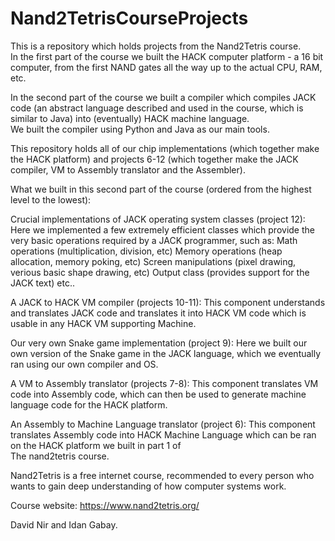 # Nand2TetrisCourseProjects
This is a repository which holds projects from the Nand2Tetris course.  
In the first part of the course we built the HACK computer platform - a 16 bit computer, from the first NAND gates all the
way up to the actual CPU, RAM, etc.  

In the second part of the course we built a compiler which compiles JACK code (an abstract language described and used in
the course, which is similar to Java) into (eventually) HACK machine language.  
We built the compiler using Python and Java as our main tools.  


This repository holds all of our chip implementations (which together make the HACK platform) and projects 6-12 (which together make the JACK compiler, VM to Assembly translator and the Assembler).  

What we built in this second part of the course (ordered from the highest level to the lowest):
    
  Crucial implementations of JACK operating system classes (project 12):
    Here we implemented a few extremely efficient classes which provide the very basic operations required by a JACK programmer, such as:
      Math operations (multiplication, division, etc)
      Memory operations (heap allocation, memory poking, etc)
      Screen manipulations (pixel drawing, verious basic shape drawing, etc)
      Output class (provides support for the JACK text)
      etc..
      
  A JACK to HACK VM compiler (projects 10-11):
    This component understands and translates JACK code and translates it into HACK VM code which is usable in any HACK VM supporting         Machine.
    
  Our very own Snake game implementation (project 9):
    Here we built our own version of the Snake game in the JACK language, which we eventually ran using our own compiler and OS.
  
  A VM to Assembly translator (projects 7-8):
    This component translates VM code into Assembly code, which can then be used to generate machine language code for the HACK             platform.
    
  An Assembly to Machine Language translator (project 6):
    This component translates Assembly code into HACK Machine Language which can be ran on the HACK platform we built in part 1 of  
    The nand2tetris course.
  
Nand2Tetris is a free internet course, recommended to every person who wants to gain deep understanding of how computer systems work.

Course website:
https://www.nand2tetris.org/
  
David Nir and Idan Gabay.
